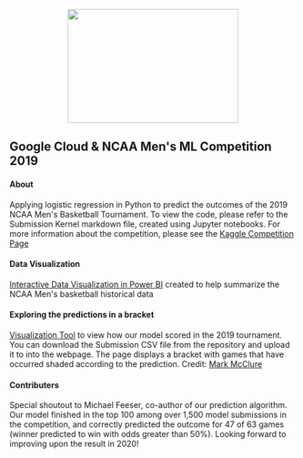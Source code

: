 <p align="center"><img width="300" height="200" src="https://storage.googleapis.com/kaggle-media/competitions/march-madness-2018/lockup_cloud.png"> </p>

## Google Cloud & NCAA Men's ML Competition 2019 
#### About
Applying logistic regression in Python to predict the outcomes of the 2019 NCAA Men's Basketball Tournament. To view the code, please refer to the Submission Kernel markdown file, created using Jupyter notebooks. For more information about the competition, please see the [Kaggle Competition Page](https://www.kaggle.com/c/mens-machine-learning-competition-2019)

#### Data Visualization
[Interactive Data Visualization in Power BI](https://msit.powerbi.com/view?r=eyJrIjoiNmNkMWQ1NzYtZjBkZS00ZjE3LWJlYWItNDBkZTVhNzg5ZDkzIiwidCI6IjcyZjk4OGJmLTg2ZjEtNDFhZi05MWFiLTJkN2NkMDExZGI0NyIsImMiOjV9)
created to help summarize the NCAA Men's basketball historical data

#### Exploring the predictions in a bracket
[Visualization Tool](https://www.marksmath.org/visualization/kaggle_brackets/) to view how our model scored in the 2019 tournament. You can download the Submission CSV file from the repository and upload it to into the webpage. The page displays a bracket with games that have occurred shaded according to the prediction. Credit: [Mark McClure](https://www.marksmath.org/)

#### Contributers
Special shoutout to Michael Feeser, co-author of our prediction algorithm. Our model finished in the top 100 among over 1,500 model submissions in the competition, and correctly predicted the outcome for 47 of 63 games (winner predicted to win with odds greater than 50%). Looking forward to improving upon the result in 2020!
